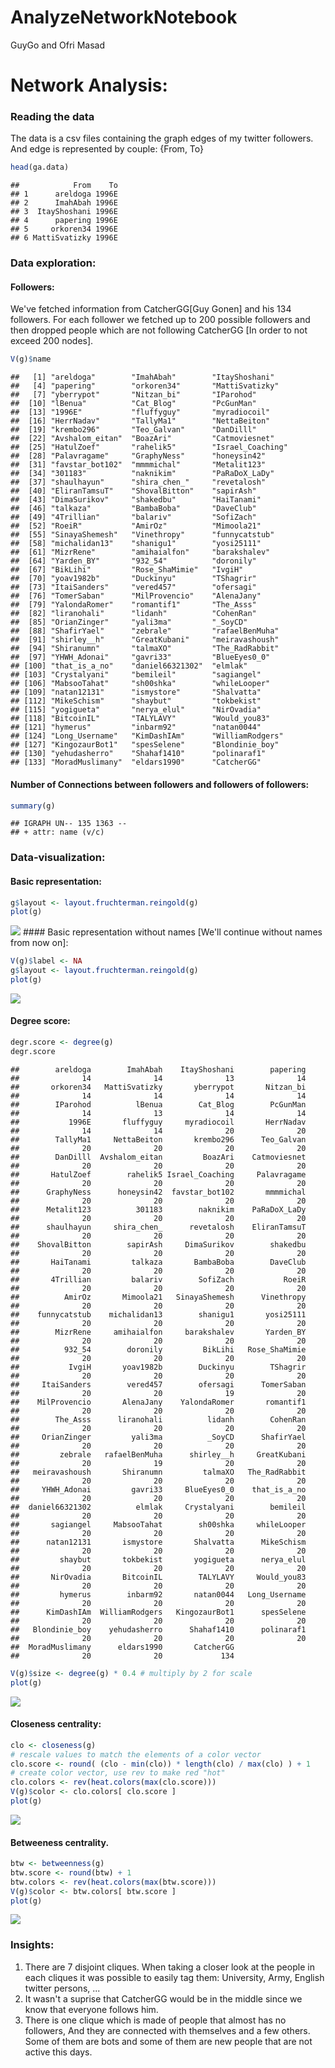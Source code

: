 AnalyzeNetworkNotebook
================
GuyGo and Ofri Masad

Network Analysis:
=================

### Reading the data

The data is a csv files containing the graph edges of my twitter followers. And edge is represented by couple: {From, To}

``` r
head(ga.data)
```

    ##            From    To
    ## 1      areldoga 1996E
    ## 2      ImahAbah 1996E
    ## 3  ItayShoshani 1996E
    ## 4      papering 1996E
    ## 5     orkoren34 1996E
    ## 6 MattiSvatizky 1996E

### Data exploration:

#### Followers:

We've fetched information from CatcherGG\[Guy Gonen\] and his 134 followers. For each follower we fetched up to 200 possible followers and then dropped people which are not following CatcherGG \[In order to not exceed 200 nodes\].

``` r
V(g)$name
```

    ##   [1] "areldoga"        "ImahAbah"        "ItayShoshani"   
    ##   [4] "papering"        "orkoren34"       "MattiSvatizky"  
    ##   [7] "yberrypot"       "Nitzan_bi"       "IParohod"       
    ##  [10] "lBenua"          "Cat_Blog"        "PcGunMan"       
    ##  [13] "1996E"           "fluffyguy"       "myradiocoil"    
    ##  [16] "HerrNadav"       "TallyMa1"        "NettaBeiton"    
    ##  [19] "krembo296"       "Teo_Galvan"      "DanDilll"       
    ##  [22] "Avshalom_eitan"  "BoazAri"         "Catmoviesnet"   
    ##  [25] "HatulZoef"       "rahelik5"        "Israel_Coaching"
    ##  [28] "Palavragame"     "GraphyNess"      "honeysin42"     
    ##  [31] "favstar_bot102"  "mmmmichal"       "Metalit123"     
    ##  [34] "301183"          "naknikim"        "PaRaDoX_LaDy"   
    ##  [37] "shaulhayun"      "shira_chen_"     "revetalosh"     
    ##  [40] "EliranTamsuT"    "ShovalBitton"    "sapirAsh"       
    ##  [43] "DimaSurikov"     "shakedbu"        "HaiTanami"      
    ##  [46] "talkaza"         "BambaBoba"       "DaveClub"       
    ##  [49] "4Trillian"       "balariv"         "SofiZach"       
    ##  [52] "RoeiR"           "AmirOz"          "Mimoola21"      
    ##  [55] "SinayaShemesh"   "Vinethropy"      "funnycatstub"   
    ##  [58] "michalidan13"    "shanigu1"        "yosi25111"      
    ##  [61] "MizrRene"        "amihaialfon"     "barakshalev"    
    ##  [64] "Yarden_BY"       "932_54"          "doronily"       
    ##  [67] "BikLihi"         "Rose_ShaMimie"   "IvgiH"          
    ##  [70] "yoav1982b"       "Duckinyu"        "TShagrir"       
    ##  [73] "ItaiSanders"     "vered457"        "ofersagi"       
    ##  [76] "TomerSaban"      "MilProvencio"    "AlenaJany"      
    ##  [79] "YalondaRomer"    "romantif1"       "The_Asss"       
    ##  [82] "liranohali"      "lidanh"          "CohenRan"       
    ##  [85] "OrianZinger"     "yali3ma"         "_SoyCD"         
    ##  [88] "ShafirYael"      "zebrale"         "rafaelBenMuha"  
    ##  [91] "shirley__h"      "GreatKubani"     "meiravashoush"  
    ##  [94] "Shiranumn"       "talmaXO"         "The_RadRabbit"  
    ##  [97] "YHWH_Adonai"     "gavri33"         "BlueEyes0_0"    
    ## [100] "that_is_a_no"    "daniel66321302"  "elmlak"         
    ## [103] "Crystalyani"     "bemileil"        "sagiangel"      
    ## [106] "MabsooTahat"     "sh00shka"        "whileLooper"    
    ## [109] "natan12131"      "ismystore"       "Shalvatta"      
    ## [112] "MikeSchism"      "shaybut"         "tokbekist"      
    ## [115] "yogigueta"       "nerya_elul"      "NirOvadia"      
    ## [118] "BitcoinIL"       "TALYLAVY"        "Would_you83"    
    ## [121] "hymerus"         "inbarm92"        "natan0044"      
    ## [124] "Long_Username"   "KimDashIAm"      "WilliamRodgers" 
    ## [127] "KingozaurBot1"   "spesSelene"      "Blondinie_boy"  
    ## [130] "yehudasherro"    "Shahaf1410"      "polinaraf1"     
    ## [133] "MoradMuslimany"  "eldars1990"      "CatcherGG"

#### Number of Connections between followers and followers of followers:

``` r
summary(g)
```

    ## IGRAPH UN-- 135 1363 -- 
    ## + attr: name (v/c)

### Data-visualization:

#### Basic representation:

``` r
g$layout <- layout.fruchterman.reingold(g)
plot(g)
```

![](AnalyzeNetworkNotebook_files/figure-markdown_github/basic-1.png)<!-- --> \#\#\#\# Basic representation without names \[We'll continue without names from now on\]:

``` r
V(g)$label <- NA 
g$layout <- layout.fruchterman.reingold(g)
plot(g)
```

![](AnalyzeNetworkNotebook_files/figure-markdown_github/basic_rep2-1.png)<!-- -->

#### Degree score:

``` r
degr.score <- degree(g)
degr.score
```

    ##        areldoga        ImahAbah    ItayShoshani        papering 
    ##              14              14              13              14 
    ##       orkoren34   MattiSvatizky       yberrypot       Nitzan_bi 
    ##              14              14              14              14 
    ##        IParohod          lBenua        Cat_Blog        PcGunMan 
    ##              14              13              14              14 
    ##           1996E       fluffyguy     myradiocoil       HerrNadav 
    ##              14              14              20              20 
    ##        TallyMa1     NettaBeiton       krembo296      Teo_Galvan 
    ##              20              20              20              20 
    ##        DanDilll  Avshalom_eitan         BoazAri    Catmoviesnet 
    ##              20              20              20              20 
    ##       HatulZoef        rahelik5 Israel_Coaching     Palavragame 
    ##              20              20              20              20 
    ##      GraphyNess      honeysin42  favstar_bot102       mmmmichal 
    ##              20              20              20              20 
    ##      Metalit123          301183        naknikim    PaRaDoX_LaDy 
    ##              20              20              20              20 
    ##      shaulhayun     shira_chen_      revetalosh    EliranTamsuT 
    ##              20              20              20              20 
    ##    ShovalBitton        sapirAsh     DimaSurikov        shakedbu 
    ##              20              20              20              20 
    ##       HaiTanami         talkaza       BambaBoba        DaveClub 
    ##              20              20              20              20 
    ##       4Trillian         balariv        SofiZach           RoeiR 
    ##              20              20              20              20 
    ##          AmirOz       Mimoola21   SinayaShemesh      Vinethropy 
    ##              20              20              20              20 
    ##    funnycatstub    michalidan13        shanigu1       yosi25111 
    ##              20              20              20              20 
    ##        MizrRene     amihaialfon     barakshalev       Yarden_BY 
    ##              20              20              20              20 
    ##          932_54        doronily         BikLihi   Rose_ShaMimie 
    ##              20              20              20              20 
    ##           IvgiH       yoav1982b        Duckinyu        TShagrir 
    ##              20              20              20              20 
    ##     ItaiSanders        vered457        ofersagi      TomerSaban 
    ##              20              20              19              20 
    ##    MilProvencio       AlenaJany    YalondaRomer       romantif1 
    ##              20              20              20              20 
    ##        The_Asss      liranohali          lidanh        CohenRan 
    ##              20              20              20              20 
    ##     OrianZinger         yali3ma          _SoyCD      ShafirYael 
    ##              20              20              20              20 
    ##         zebrale   rafaelBenMuha      shirley__h     GreatKubani 
    ##              20              19              20              20 
    ##   meiravashoush       Shiranumn         talmaXO   The_RadRabbit 
    ##              20              20              20              20 
    ##     YHWH_Adonai         gavri33     BlueEyes0_0    that_is_a_no 
    ##              20              20              20              20 
    ##  daniel66321302          elmlak     Crystalyani        bemileil 
    ##              20              20              20              20 
    ##       sagiangel     MabsooTahat        sh00shka     whileLooper 
    ##              20              20              20              20 
    ##      natan12131       ismystore       Shalvatta      MikeSchism 
    ##              20              20              20              20 
    ##         shaybut       tokbekist       yogigueta      nerya_elul 
    ##              20              20              20              20 
    ##       NirOvadia       BitcoinIL        TALYLAVY     Would_you83 
    ##              20              20              20              20 
    ##         hymerus        inbarm92       natan0044   Long_Username 
    ##              20              20              20              20 
    ##      KimDashIAm  WilliamRodgers   KingozaurBot1      spesSelene 
    ##              20              20              20              20 
    ##   Blondinie_boy    yehudasherro      Shahaf1410      polinaraf1 
    ##              20              20              20              20 
    ##  MoradMuslimany      eldars1990       CatcherGG 
    ##              20              20             134

``` r
V(g)$size <- degree(g) * 0.4 # multiply by 2 for scale 
plot(g)
```

![](AnalyzeNetworkNotebook_files/figure-markdown_github/degree-1.png)<!-- -->

#### Closeness centrality:

``` r
clo <- closeness(g) 
# rescale values to match the elements of a color vector 
clo.score <- round( (clo - min(clo)) * length(clo) / max(clo) ) + 1 
# create color vector, use rev to make red "hot" 
clo.colors <- rev(heat.colors(max(clo.score))) 
V(g)$color <- clo.colors[ clo.score ] 
plot(g)
```

![](AnalyzeNetworkNotebook_files/figure-markdown_github/closeness_cent-1.png)<!-- -->

#### Betweeness centrality.

``` r
btw <- betweenness(g) 
btw.score <- round(btw) + 1 
btw.colors <- rev(heat.colors(max(btw.score))) 
V(g)$color <- btw.colors[ btw.score ] 
plot(g)
```

![](AnalyzeNetworkNotebook_files/figure-markdown_github/betweeness_cent-1.png)<!-- -->

### Insights:

1.  There are 7 disjoint cliques. When taking a closer look at the people in each cliques it was possible to easily tag them: University, Army, English twitter persons, ...
2.  It wasn't a suprise that CatcherGG would be in the middle since we know that everyone follows him.
3.  There is one clique which is made of people that almost has no followers, And they are connected with themselves and a few others. Some of them are bots and some of them are new people that are not active this days.

